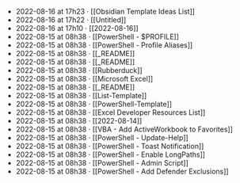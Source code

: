 - 2022-08-16 at 17h23 · [[Obsidian Template Ideas List]]
- 2022-08-16 at 17h22 · [[Untitled]]
- 2022-08-16 at 17h10 · [[2022-08-16]]
- 2022-08-15 at 08h38 · [[PowerShell - $PROFILE]]
- 2022-08-15 at 08h38 · [[PowerShell - Profile Aliases]]
- 2022-08-15 at 08h38 · [[_README]]
- 2022-08-15 at 08h38 · [[_README]]
- 2022-08-15 at 08h38 · [[Rubberduck]]
- 2022-08-15 at 08h38 · [[Microsoft Excel]]
- 2022-08-15 at 08h38 · [[_README]]
- 2022-08-15 at 08h38 · [[List-Template]]
- 2022-08-15 at 08h38 · [[PowerShell-Template]]
- 2022-08-15 at 08h38 · [[Excel Developer Resources List]]
- 2022-08-15 at 08h38 · [[2022-08-14]]
- 2022-08-15 at 08h38 · [[VBA - Add ActiveWorkbook to Favorites]]
- 2022-08-15 at 08h38 · [[PowerShell - Update-Help]]
- 2022-08-15 at 08h38 · [[PowerShell - Toast Notification]]
- 2022-08-15 at 08h38 · [[PowerShell - Enable LongPaths]]
- 2022-08-15 at 08h38 · [[PowerShell - Admin Script]]
- 2022-08-15 at 08h38 · [[PowerShell - Add Defender Exclusions]]
